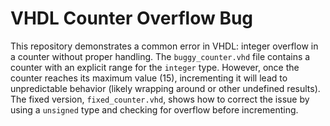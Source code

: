 # VHDL Counter Overflow Bug
This repository demonstrates a common error in VHDL: integer overflow in a counter without proper handling.  The `buggy_counter.vhd` file contains a counter with an explicit range for the `integer` type. However, once the counter reaches its maximum value (15), incrementing it will lead to unpredictable behavior (likely wrapping around or other undefined results). The fixed version, `fixed_counter.vhd`, shows how to correct the issue by using a `unsigned` type and checking for overflow before incrementing.
